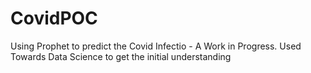 # CovidPOC
Using Prophet to predict the Covid Infectio - A Work in Progress. Used Towards Data Science to get the initial understanding
